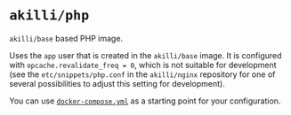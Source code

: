 # `akilli/php`

`akilli/base` based PHP image.

Uses the `app` user that is created in the `akilli/base` image. It is configured with `opcache.revalidate_freq = 0`, which is not suitable for development (see the `etc/snippets/php.conf` in the `akilli/nginx` repository for one of several possibilities to adjust this setting for development).

You can use [`docker-compose.yml`](https://github.com/akilli/docker/blob/master/php/docker-compose.yml) as a starting point for your configuration.
